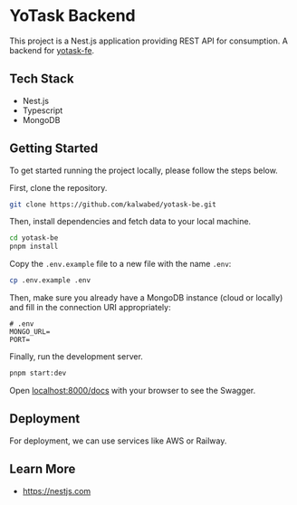 # YoTask Backend

This project is a Nest.js application providing REST API for consumption. A backend for [yotask-fe](https://github.com/kalwabed/yotask-fe).

## Tech Stack

- Nest.js
- Typescript
- MongoDB

## Getting Started

To get started running the project locally, please follow the steps below.

First, clone the repository.

```bash
git clone https://github.com/kalwabed/yotask-be.git
```

Then, install dependencies and fetch data to your local machine.

```bash
cd yotask-be
pnpm install
```

Copy the `.env.example` file to a new file with the name `.env`:

```bash
cp .env.example .env
```

Then, make sure you already have a MongoDB instance (cloud or locally) and fill in the connection URI appropriately:

```env
# .env
MONGO_URL=
PORT=
```

Finally, run the development server.

```bash
pnpm start:dev
```

Open [localhost:8000/docs](http://localhost:8000/docs) with your browser to see the Swagger.

## Deployment

For deployment, we can use services like AWS or Railway.

## Learn More

- https://nestjs.com

